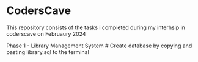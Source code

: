 # CodersCave

This repository consists of the tasks i completed during my interhsip in coderscave on Februaury 2024

Phase 1 - Library Management System
     # Create database by copying and pasting library.sql to the terminal 
